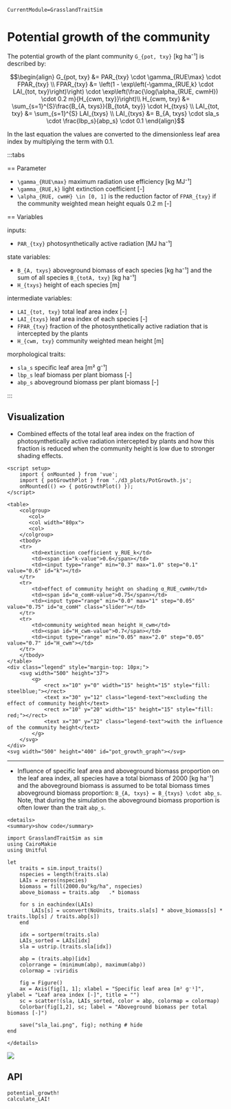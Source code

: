 ```@meta
CurrentModule=GrasslandTraitSim
```

# Potential growth of the community

The potential growth of the plant community ``G_{pot, txy}`` [kg ha⁻¹] is described by: 

```math
\begin{align}
    G_{pot, txy} &= PAR_{txy} \cdot \gamma_{RUE\max} \cdot FPAR_{txy} \\
    FPAR_{txy} &= \left(1 - \exp\left(-\gamma_{RUE,k} \cdot LAI_{tot, txy}\right)\right) \cdot  
    \exp\left(\frac{\log(\alpha_{RUE, cwmH}) \cdot 0.2 m}{H_{cwm, txy}}\right)\\
    H_{cwm, txy} &= \sum_{s=1}^{S}\frac{B_{A, txys}}{B_{totA, txy}} \cdot H_{txys} \\
    LAI_{tot, txy} &= \sum_{s=1}^{S} LAI_{txys} \\
    LAI_{txys} &= B_{A, txys} \cdot sla_s \cdot \frac{lbp_s}{abp_s} \cdot 0.1
\end{align}
```

In the last equation the values are converted to the dimensionless leaf area index by multiplying the term with 0.1.

:::tabs

== Parameter

- ``\gamma_{RUE\max}`` maximum radiation use efficiency [kg MJ⁻¹]
- ``\gamma_{RUE,k}`` light extinction coefficient [-]
- ``\alpha_{RUE, cwmH} \in [0, 1]`` is the reduction factor of ``FPAR_{txy}`` if the community weighted mean height equals 0.2 m [-]

== Variables

inputs:
- ``PAR_{txy}`` photosynthetically active radiation [MJ ha⁻¹]

state variables:
- ``B_{A, txys}`` aboveground biomass of each species [kg ha⁻¹] and the sum of all species ``B_{totA, txy}`` [kg ha⁻¹]
- ``H_{txys}`` height of each species [m]

intermediate variables:
- ``LAI_{tot, txy}`` total leaf area index [-]
- ``LAI_{txys}`` leaf area index of each species [-]
- ``FPAR_{txy}`` fraction of the photosynthetically active radiation that is intercepted by the plants
- ``H_{cwm, txy}`` community weighted mean height [m]

morphological traits:
- ``sla_s`` specific leaf area [m² g⁻¹]
- ``lbp_s`` leaf biomass per plant biomass [-]
- ``abp_s`` aboveground biomass per plant biomass [-]

:::


## Visualization

- Combined effects of the total leaf area index on the fraction of photosynthetically active radiation intercepted by plants and how this fraction is reduced when the community height is low due to stronger shading effects. 

```@raw html
<script setup>
    import { onMounted } from 'vue';
    import { potGrowthPlot } from './d3_plots/PotGrowth.js';
    onMounted(() => { potGrowthPlot() });
</script>

<table>
    <colgroup>
       <col>
       <col width="80px">
       <col>
    </colgroup>
    <tbody>
    <tr>
        <td>extinction coefficient γ_RUE_k</td>
        <td><span id="k-value">0.6</span></td>
        <td><input type="range" min="0.3" max="1.0" step="0.1" value="0.6" id="k"></td>
    </tr>
    <tr>
        <td>effect of community height on shading α_RUE_cwmH</td>
        <td><span id="α_comH-value">0.75</span></td>
        <td><input type="range" min="0.0" max="1" step="0.05" value="0.75" id="α_comH" class="slider"></td>
    </tr>
    <tr>
        <td>community weighted mean height H_cwm</td>
        <td><span id="H_cwm-value">0.7</span></td>
        <td><input type="range" min="0.05" max="2.0" step="0.05" value="0.7" id="H_cwm"></td>
    </tr>
    </tbody>
</table>
<div class="legend" style="margin-top: 10px;">
    <svg width="500" height="37">
        <g>
            <rect x="10" y="0" width="15" height="15" style="fill: steelblue;"></rect>
            <text x="30" y="12" class="legend-text">excluding the effect of community height</text>
            <rect x="10" y="20" width="15" height="15" style="fill: red;"></rect>
            <text x="30" y="32" class="legend-text">with the influence of the community height</text>
        </g>
    </svg>
</div>
<svg width="500" height="400" id="pot_growth_graph"></svg>
```

---

- Influence of specific leaf area and aboveground biomass proportion on the leaf area index, all species have a total biomass of 2000 [kg ha⁻¹] and the aboveground biomass is assumed to be total biomass times aboveground biomass proportion: ``B_{A, txys} = B_{txys} \cdot abp_s``. Note, that during the simulation the aboveground biomass proportion is often lower than the trait ``abp_s``.


```@raw html
<details>
<summary>show code</summary>
```

```@example
import GrasslandTraitSim as sim
using CairoMakie
using Unitful

let
    traits = sim.input_traits()
    nspecies = length(traits.sla)
    LAIs = zeros(nspecies)
    biomass = fill(2000.0u"kg/ha", nspecies)
    above_biomass = traits.abp   .* biomass
        
    for s in eachindex(LAIs)
        LAIs[s] = uconvert(NoUnits, traits.sla[s] * above_biomass[s] * traits.lbp[s] / traits.abp[s])
    end
    
    idx = sortperm(traits.sla)
    LAIs_sorted = LAIs[idx]
    sla = ustrip.(traits.sla[idx])

    abp = (traits.abp)[idx]
    colorrange = (minimum(abp), maximum(abp))
    colormap = :viridis

    fig = Figure()
    ax = Axis(fig[1, 1]; xlabel = "Specific leaf area [m² g⁻¹]", ylabel = "Leaf area index [-]", title = "")
    sc = scatter!(sla, LAIs_sorted, color = abp, colormap = colormap)
    Colorbar(fig[1,2], sc; label = "Aboveground biomass per total biomass [-]")
    
    save("sla_lai.png", fig); nothing # hide
end
```

```@raw html
</details>
```

![](sla_lai.png)

## API

```@docs
potential_growth!
calculate_LAI!
```